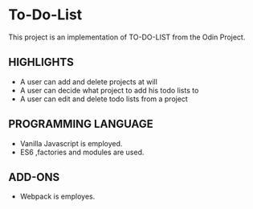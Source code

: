 # To-Do-List
This project is an implementation of TO-DO-LIST from the Odin Project.
## HIGHLIGHTS
* A user can add and delete projects at will
* A user can decide what project to add his todo lists to
* A user can edit and delete todo lists from a project

## PROGRAMMING LANGUAGE
* Vanilla Javascript is employed.
* ES6 ,factories and modules are used.

## ADD-ONS
* Webpack is employes.
